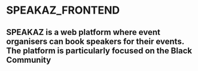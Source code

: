 # SPEAKAZ_FRONTEND

## SPEAKAZ is a web platform where event organisers can book speakers for their events. The platform is particularly focused on the Black Community
